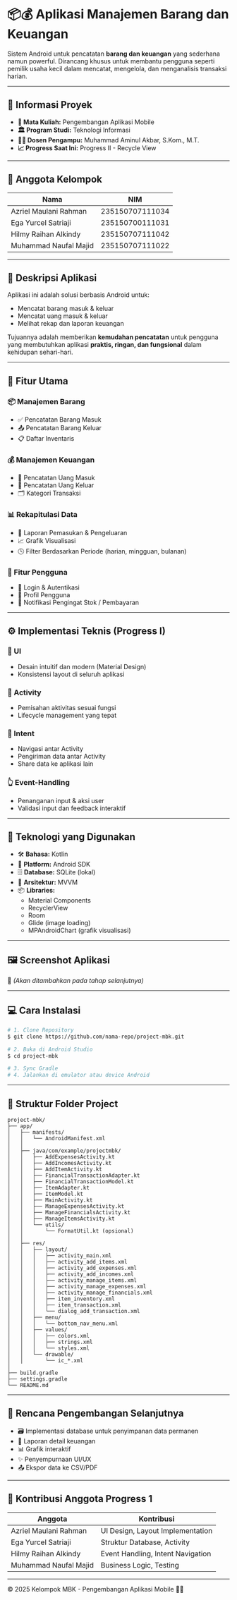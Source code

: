 # 📦💰 Aplikasi Manajemen Barang dan Keuangan 

Sistem Android untuk pencatatan **barang dan keuangan** yang sederhana namun powerful. Dirancang khusus untuk membantu pengguna seperti pemilik usaha kecil dalam mencatat, mengelola, dan menganalisis transaksi harian. 

---

## 🧾 Informasi Proyek

- **📘 Mata Kuliah:** Pengembangan Aplikasi Mobile  
- **🏛️ Program Studi:** Teknologi Informasi  
- **👨‍🏫 Dosen Pengampu:** Muhammad Aminul Akbar, S.Kom., M.T.  
- **📈 Progress Saat Ini:** Progress II - Recycle View

---

## 👥 Anggota Kelompok

| Nama                     | NIM              |
|--------------------------|------------------|
| Azriel Maulani Rahman    | 235150707111034  |
| Ega Yurcel Satriaji      | 235150700111031  |
| Hilmy Raihan Alkindy     | 235150707111042  |
| Muhammad Naufal Majid    | 235150707111022  |

---

## 📱 Deskripsi Aplikasi

Aplikasi ini adalah solusi berbasis Android untuk:
- Mencatat barang masuk & keluar
- Mencatat uang masuk & keluar
- Melihat rekap dan laporan keuangan

Tujuannya adalah memberikan **kemudahan pencatatan** untuk pengguna yang membutuhkan aplikasi **praktis, ringan, dan fungsional** dalam kehidupan sehari-hari.

---

## 🚀 Fitur Utama

### 📦 Manajemen Barang
- ✅ Pencatatan Barang Masuk
- 📤 Pencatatan Barang Keluar
- 📋 Daftar Inventaris

### 💰 Manajemen Keuangan
- 💸 Pencatatan Uang Masuk
- 🧾 Pencatatan Uang Keluar
- 🗂️ Kategori Transaksi

### 📊 Rekapitulasi Data
- 📑 Laporan Pemasukan & Pengeluaran
- 📈 Grafik Visualisasi
- 🕓 Filter Berdasarkan Periode (harian, mingguan, bulanan)

### 👤 Fitur Pengguna
- 🔐 Login & Autentikasi
- 🧑 Profil Pengguna
- 🔔 Notifikasi Pengingat Stok / Pembayaran

---

## ⚙️ Implementasi Teknis (Progress I)

### 🎨 UI
- Desain intuitif dan modern (Material Design)
- Konsistensi layout di seluruh aplikasi

### 📂 Activity
- Pemisahan aktivitas sesuai fungsi
- Lifecycle management yang tepat

### 🔗 Intent
- Navigasi antar Activity
- Pengiriman data antar Activity
- Share data ke aplikasi lain

### 👆 Event-Handling
- Penanganan input & aksi user
- Validasi input dan feedback interaktif

---

## 🧰 Teknologi yang Digunakan

- 🛠️ **Bahasa:** Kotlin
- 📱 **Platform:** Android SDK
- 🗄️ **Database:** SQLite (lokal)
- 🧠 **Arsitektur:** MVVM
- 📦 **Libraries:**
  - Material Components
  - RecyclerView
  - Room
  - Glide (image loading)
  - MPAndroidChart (grafik visualisasi)

---

## 🖼️ Screenshot Aplikasi
📸 *(Akan ditambahkan pada tahap selanjutnya)*

---

## 💻 Cara Instalasi

```bash
# 1. Clone Repository
$ git clone https://github.com/nama-repo/project-mbk.git

# 2. Buka di Android Studio
$ cd project-mbk

# 3. Sync Gradle
# 4. Jalankan di emulator atau device Android
```

---

## 📂 Struktur Folder Project

```
project-mbk/
├── app/
│   ├── manifests/
│   │   └── AndroidManifest.xml
│   │
│   ├── java/com/example/projectmbk/
│   │   ├── AddExpensesActivity.kt
│   │   ├── AddIncomesActivity.kt
│   │   ├── AddItemActivity.kt
│   │   ├── FinancialTransactionAdapter.kt
│   │   ├── FinancialTransactionModel.kt
│   │   ├── ItemAdapter.kt
│   │   ├── ItemModel.kt
│   │   ├── MainActivity.kt
│   │   ├── ManageExpensesActivity.kt
│   │   ├── ManageFinancialsActivity.kt
│   │   ├── ManageItemsActivity.kt
│   │   └── utils/
│   │       └── FormatUtil.kt (opsional)
│   │
│   ├── res/
│   │   ├── layout/
│   │   │   ├── activity_main.xml
│   │   │   ├── activity_add_items.xml
│   │   │   ├── activity_add_expenses.xml
│   │   │   ├── activity_add_incomes.xml
│   │   │   ├── activity_manage_items.xml
│   │   │   ├── activity_manage_expenses.xml
│   │   │   ├── activity_manage_financials.xml
│   │   │   ├── item_inventory.xml
│   │   │   ├── item_transaction.xml
│   │   │   └── dialog_add_transaction.xml
│   │   ├── menu/
│   │   │   └── bottom_nav_menu.xml
│   │   ├── values/
│   │   │   ├── colors.xml
│   │   │   ├── strings.xml
│   │   │   └── styles.xml
│   │   └── drawable/
│   │       └── ic_*.xml
│
├── build.gradle
├── settings.gradle
└── README.md
```

---

## 📅 Rencana Pengembangan Selanjutnya

- 🗃️ Implementasi database untuk penyimpanan data permanen
- 📄 Laporan detail keuangan
- 📊 Grafik interaktif
- ✨ Penyempurnaan UI/UX
- 📤 Ekspor data ke CSV/PDF

---

## 🙌 Kontribusi Anggota Progress 1

| Anggota                  | Kontribusi                          |
|--------------------------|-------------------------------------|
| Azriel Maulani Rahman    | UI Design, Layout Implementation    |
| Ega Yurcel Satriaji      | Struktur Database, Activity         |
| Hilmy Raihan Alkindy     | Event Handling, Intent Navigation   |
| Muhammad Naufal Majid    | Business Logic, Testing             |

---

© 2025 Kelompok MBK - Pengembangan Aplikasi Mobile 💼📲
